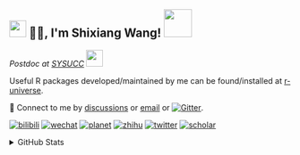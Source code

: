
<h2><img src="https://emojis.slackmojis.com/emojis/images/1531849430/4246/blob-sunglasses.gif?1531849430" width="30"/> 🙏🏻, I'm Shixiang Wang! <img src="https://media.giphy.com/media/12oufCB0MyZ1Go/giphy.gif" width="50"></h2>

<p><em>Postdoc at <a href="https://sysucc.org.cn/">SYSUCC</a> <img src="https://media.giphy.com/media/WUlplcMpOCEmTGBtBW/giphy.gif" width="30"> 
</em></p>

Useful R packages developed/maintained by me can be found/installed at [r-universe](https://shixiangwang.r-universe.dev/).

💬 Connect to me by
[discussions](https://github.com/ShixiangWang/self-study/discussions) or [email](mailto:w_shixiang@163.com) or [![Gitter](https://badges.gitter.im/ShixiangWang/community.svg)](https://gitter.im/ShixiangWang/community?utm_source=badge&utm_medium=badge&utm_campaign=pr-badge). 

[![bilibili](https://img.shields.io/badge/王诗翔-B站-yellow)](https://space.bilibili.com/11553374) [![wechat](https://img.shields.io/badge/王诗翔-微信公众号-important)](https://shixiangwang.github.io/home/logo/qrcode.jpg) [![planet](https://img.shields.io/badge/王诗翔-知识星球-blueviolet)](https://t.zsxq.com/rBqbIei)  [![zhihu](https://img.shields.io/badge/王诗翔-知乎-blue)](https://www.zhihu.com/people/shixiangwang) [![twitter](https://img.shields.io/badge/WangShxiang-twitter-ff69b4)](https://twitter.com/WangShxiang) [![scholar](https://img.shields.io/badge/ShixiangWang-Scholar-00ffff)](https://scholar.google.com/citations?user=FvNp0NkAAAAJ) 

<details>
 
<summary>GitHub Stats</summary>


<!--START_SECTION:waka-->
**🐱 My GitHub Data** 

> 🏆 994 Contributions in the Year 2022
 > 
> 📦 3.8 MB Used in GitHub's Storage 
 > 
> 🚫 Not Opted to Hire
 > 
> 📜 78 Public Repositories 
 > 
> 🔑 16 Private Repositories  
 > 
**I'm an Early 🐤** 

```text
🌞 Morning    350 commits    ███░░░░░░░░░░░░░░░░░░░░░░   14.76% 
🌆 Daytime    912 commits    █████████░░░░░░░░░░░░░░░░   38.46% 
🌃 Evening    940 commits    ██████████░░░░░░░░░░░░░░░   39.65% 
🌙 Night      169 commits    █░░░░░░░░░░░░░░░░░░░░░░░░   7.13%

```
📅 **I'm Most Productive on Friday** 

```text
Monday       359 commits    ███░░░░░░░░░░░░░░░░░░░░░░   15.14% 
Tuesday      394 commits    ████░░░░░░░░░░░░░░░░░░░░░   16.62% 
Wednesday    398 commits    ████░░░░░░░░░░░░░░░░░░░░░   16.79% 
Thursday     356 commits    ███░░░░░░░░░░░░░░░░░░░░░░   15.01% 
Friday       409 commits    ████░░░░░░░░░░░░░░░░░░░░░   17.25% 
Saturday     191 commits    ██░░░░░░░░░░░░░░░░░░░░░░░   8.06% 
Sunday       264 commits    ██░░░░░░░░░░░░░░░░░░░░░░░   11.13%

```


**I Mostly Code in R** 

```text
R                        50 repos            ██████████████░░░░░░░░░░░   56.18% 
HTML                     10 repos            ██░░░░░░░░░░░░░░░░░░░░░░░   11.24% 
Shell                    5 repos             █░░░░░░░░░░░░░░░░░░░░░░░░   5.62% 
Go                       5 repos             █░░░░░░░░░░░░░░░░░░░░░░░░   5.62% 
JavaScript               5 repos             █░░░░░░░░░░░░░░░░░░░░░░░░   5.62%

```



 Last Updated on 24/06/2022 16:44:17 UTC
<!--END_SECTION:waka-->

> These Readme stats are generated using github action [awesome-readme-stats](https://github.com/anmol098/waka-readme-stats)

-----

**NOTE: Top languages does not indicate my skill level or anything like that. It is just a metric of which languages have been hosted by me on GitHub based on the usage across repositories.**

</details>
